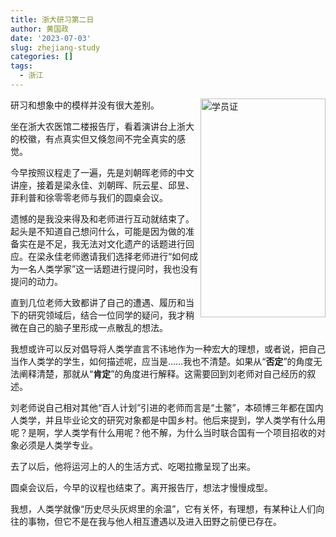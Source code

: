 ```yaml
---
title: 浙大研习第二日
author: 黄国政
date: '2023-07-03'
slug: zhejiang-study
categories: []
tags:
  - 浙江
---
```


<!--more-->

<img src="/images/posts/2023/07/07-03-xueyuanzheng.jpg" align="right" alt="学员证" width="200px" height="350px"/>

研习和想象中的模样并没有很大差别。

坐在浙大农医馆二楼报告厅，看着演讲台上浙大的校徽，有点真实但又倏忽间不完全真实的感觉。

今早按照议程走了一遍，先是刘朝晖老师的中文讲座，接着是梁永佳、刘朝晖、阮云星、邱昱、菲利普和徐零零老师与我们的圆桌会议。

遗憾的是我没来得及和老师进行互动就结束了。起头是不知道自己想问什么，可能是因为做的准备实在是不足，我无法对文化遗产的话题进行回应。在梁永佳老师邀请我们选择老师进行“如何成为一名人类学家”这一话题进行提问时，我也没有提问的动力。

直到几位老师大致都讲了自己的遭遇、履历和当下的研究领域后，结合一位同学的疑问，我才稍微在自己的脑子里形成一点散乱的想法。

我想或许可以反对倡导将人类学直言不讳地作为一种宏大的理想，或者说，把自己当作人类学的学生，如何描述呢，应当是……我也不清楚。如果从“**否定**”的角度无法阐释清楚，那就从“**肯定**”的角度进行解释。这需要回到刘老师对自己经历的叙述。

刘老师说自己相对其他“百人计划”引进的老师而言是“土鳖”，本硕博三年都在国内人类学，并且毕业论文的研究对象都是中国乡村。他后来提到，学人类学有什么用呢？是啊，学人类学有什么用呢？他不解，为什么当时联合国有一个项目招收的对象必须是人类学专业。

去了以后，他将运河上的人的生活方式、吃喝拉撒呈现了出来。

圆桌会议后，今早的议程也结束了。离开报告厅，想法才慢慢成型。

我想，人类学就像“历史尽头灰烬里的余温”，它有关怀，有理想，有某种让人们向往的事物，但它不是在我与他人相互遭遇以及进入田野之前便已存在。